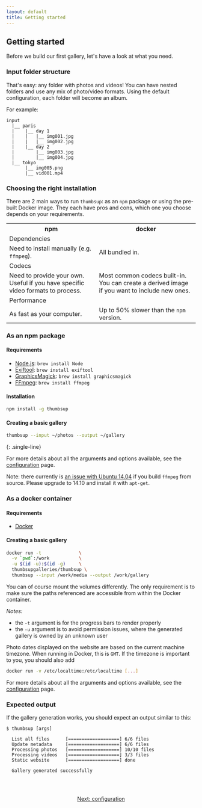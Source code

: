 ```yaml
---
layout: default
title: Getting started
---
```


## Getting started

Before we build our first gallery, let's have a look at what you need.

### Input folder structure

That's easy: any folder with photos and videos!
You can have nested folders and use any mix of photo/video formats.
Using the default configuration, each folder will become an album.

For example:

```
input
  |__ paris
  |    |__ day 1
  |    |   |__ img001.jpg
  |    |   |__ img002.jpg
  |    |__ day 2
  |        |__ img003.jpg
  |        |__ img004.jpg
  |__ tokyo
       |__ img005.png
       |__ vid001.mp4
```

### Choosing the right installation

There are 2 main ways to run `thumbsup`: as an `npm` package or using the pre-built Docker image.
They each have pros and cons, which one you choose depends on your requirements.

<table class="comparison">
  <tr>
    <th>npm</th>
    <th>docker</th>
  </tr>
  <tr>
    <td class="category" colspan="2">Dependencies</td>
  </tr>
  <tr>
    <td>Need to install manually (e.g. <code>ffmpeg</code>).</td>
    <td>All bundled in.</td>
  </tr>
  <tr>
    <td class="category" colspan="2">Codecs</td>
  </tr>
  <tr>
    <td>Need to provide your own. Useful if you have specific video formats to process.</td>
    <td>Most common codecs built-in. You can create a derived image if you want to include new ones.</td>
  </tr>
  <tr>
    <td class="category" colspan="2">Performance</td>
  </tr>
  <tr>
    <td>As fast as your computer.</td>
    <td>Up to 50% slower than the <code>npm</code> version.</td>
  </tr>
</table>

### As an npm package

#### Requirements

- [Node.js](http://nodejs.org/): `brew install Node`
- [Exiftool](http://www.sno.phy.queensu.ca/~phil/exiftool/): `brew install exiftool`
- [GraphicsMagick](http://www.graphicsmagick.org/): `brew install graphicsmagick`
- [FFmpeg](http://www.ffmpeg.org/): `brew install ffmpeg`

#### Installation

```bash
npm install -g thumbsup
```

#### Creating a basic gallery

```bash
thumbsup --input ~/photos --output ~/gallery
```
{: .single-line}

For more details about all the arguments and options available, see the [configuration](/docs/configuration) page.

<div class="warning">
  Note: there currently is <a href="https://github.com/thumbsup/thumbsup/issues/27">an issue with Ubuntu 14.04</a>
  if you build <code>ffmpeg</code> from source. Please upgrade to 14.10 and install it with <code>apt-get</code>.
</div>

### As a docker container

#### Requirements

- [Docker](https://www.docker.com/products/docker)

#### Creating a basic gallery

```bash
docker run -t              \
  -v `pwd`:/work           \
  -u $(id -u):$(id -g)     \
  thumbsupgalleries/thumbsup \
  thumbsup --input /work/media --output /work/gallery
```

You can of course mount the volumes differently.
The only requirement is to make sure the paths referenced are accessible from within the Docker container.

*Notes:*

- the `-t` argument is for the progress bars to render properly
- the `-u` argument is to avoid permission issues, where the generated gallery is owned by an unknown user

Photo dates displayed on the website are based on the current machine timezone.
When running in Docker, this is `GMT`. If the timezone is important to you, you should also add

```bash
docker run -v /etc/localtime:/etc/localtime [...]
```

For more details about all the arguments and options available, see the [configuration](/docs/configuration) page.

### Expected output

If the gallery generation works, you should expect an output similar to this:

```
$ thumbsup [args]

  List all files      [===================] 6/6 files
  Update metadata     [===================] 6/6 files
  Processing photos   [===================] 10/10 files
  Processing videos   [===================] 3/3 files
  Static website      [===================] done

  Gallery generated successfully
```

<br />

<div style="margin: 2em 0; text-align: center;">
  <a class="btn btn-cta-primary" href="/docs/configuration">Next: configuration</a>
</div>
